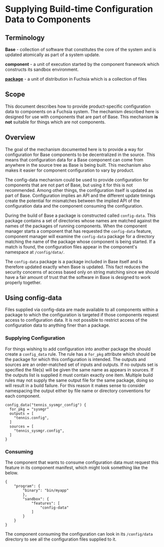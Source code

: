 # Supplying Build-time Configuration Data to Components

## Terminology

**Base** - collection of software that constitutes the core of the system and is
updated atomically as part of a system update.

**component** - a unit of execution started by the component franework which
constructs its sandbox environment.

**[package](/garnet/go/src/pm/README.md#structure-of-a-fuchsia-package)** - a unit of distribution in Fuchsia which is a collection of files

## Scope

This document describes how to provide product-specific configuration data to
components on a Fuchsia system. The mechanism described here is designed for
use with components that are part of Base. This mechanism **is** **not**
suitable for things which are not components.

## Overview

The goal of the mechanism documented here is to provide a way for configuration
for Base components to be decentralized in the source. This means that
configuration data for a Base component can come from anywhere in the source tree
as Base is being built. This mechanism also makes it easier for component
configuration to vary by product.

The config-data mechanism could be used to provide configuration for
components that are not part of Base, but using it for this is not recommended.
Among other things, the configuration itself is updated as part of Base.
Configuration implies an API and the different update timings create the
potential for mismatches between the implied API of the configuration data and
the component consuming the configuration.

During the build of Base a package is constructed called `config-data`. This
package contains a set of directories whose names are matched against the names
of the packages of running components. When the component manager starts a
component that has requested the `config-data` feature, component manager will
examine the `config-data` package for a directory matching the name of the
package whose component is being started. If a match is found, the configuration
files appear in the component's namespace at `/config/data/`.

The `config-data` package is a package included in Base itself and is therefore
updated exactly when Base is updated. This fact reduces the security concerns of
access based only on string matching since we should have a fair amount of trust
that the software in Base is designed to work properly together.

## Using config-data

Files supplied via config-data are made available to all components within a
package to which the configuration is targeted if those components request
access to configuration data. It is not possible to restrict access of the
configuration data to anything finer than a package.

### Supplying Configuration

For things wishing to add configuration into another package the should create a
`config_data` rule. The rule has a `for_pkg` attribute which should be the
package for which this configuration is intended. The outputs and sources are an
order-matched set of inputs and outputs. If no outputs set is specified the
file(s) will be given the same name as appears in sources. If the outputs list is
supplied it must contain exactly one item. Multiple build rules may not supply
the same output file for the same package, doing so will result in a build
failure. For this reason it makes sense to consider namespacing the output either
by file name or directory conventions for each component.

```
config_data("tennis_sysmgr_config") {
  for_pkg = "sysmgr"
  outputs = [
    "tennis.config",
  ]
  sources = [
    "tennis_sysmgr.config",
  ]
}
```

### Consuming

The component that wants to consume configuration data must request this feature
in its component manifest, which might look something like the below.

```
{
    "program": {
        "binary": "bin/myapp"
        },
        "sandbox": {
            "features": [
                "config-data"
            ]
        }
    }
}
```

The component consuming the configuration can look in its `/config/data`
directory to see all the configuration files supplied to it.
